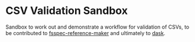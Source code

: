 # CSV Validation Sandbox

Sandbox to work out and demonstrate a workflow for validation of CSVs, to be contributed to
[fsspec-reference-maker](https://github.com/intake/fsspec-reference-maker/issues/66) and
ultimately to [dask](https://github.com/dask/dask/issues/8045).
